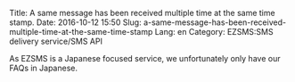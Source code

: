 Title: A same message has been received multiple time at the same time stamp.
Date: 2016-10-12 15:50
Slug: a-same-message-has-been-received-multiple-time-at-the-same-time-stamp
Lang: en
Category: EZSMS:SMS delivery service/SMS API

As EZSMS is a Japanese focused service, we unfortunately only have our FAQs in Japanese.